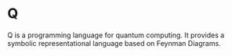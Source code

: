 # Q
Q is a programming language for quantum computing. It provides a symbolic representational language based on Feynman Diagrams. 
